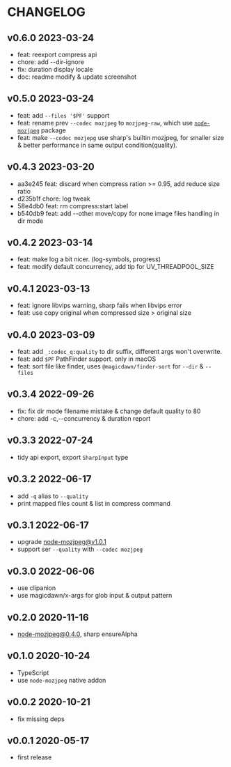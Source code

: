 # CHANGELOG

## v0.6.0 2023-03-24

- feat: reexport compress api
- chore: add --dir-ignore
- fix: duration display locale
- doc: readme modify & update screenshot

## v0.5.0 2023-03-24

- feat: add `--files '$PF'` support
- feat: rename prev `--codec mozjpeg` to `mozjpeg-raw`, which use [`node-mozjpeg`](https://www.npmjs.com/package/node-mozjpeg) package
- feat: make `--codec mozjepg` use sharp's builtin mozjpeg, for smaller size & better performance in same output condition(quality).

## v0.4.3 2023-03-20

- aa3e245 feat: discard when compress ration >= 0.95, add reduce size ratio
- d235b1f chore: log tweak
- 58e4db0 feat: rm compress:start label
- b540db9 feat: add --other move/copy for none image files handling in dir mode

## v0.4.2 2023-03-14

- feat: make log a bit nicer. (log-symbols, progress)
- feat: modify default concurrency, add tip for UV_THREADPOOL_SIZE

## v0.4.1 2023-03-13

- feat: ignore libvips warning, sharp fails when libvips error
- feat: use copy original when compressed size > original size

## v0.4.0 2023-03-09

- feat: add `_:codec_q:quality` to dir suffix, different args won't overwrite.
- feat: add `$PF` PathFinder support. only in macOS
- feat: sort file like finder, uses `@magicdawn/finder-sort` for `--dir` & `--files`

## v0.3.4 2022-09-26

- fix: fix dir mode filename mistake & change default quality to 80
- chore: add -c,--concurrency & duration report

## v0.3.3 2022-07-24

- tidy api export, export `SharpInput` type

## v0.3.2 2022-06-17

- add `-q` alias to `--quality`
- print mapped files count & list in compress command

## v0.3.1 2022-06-17

- upgrade node-mozjpeg@v1.0.1
- support ser `--quality` with `--codec mozjpeg`

## v0.3.0 2022-06-06

- use clipanion
- use magicdawn/x-args for glob input & output pattern

## v0.2.0 2020-11-16

- node-mozjpeg@0.4.0, sharp ensureAlpha

## v0.1.0 2020-10-24

- TypeScript
- use `node-mozjpeg` native addon

## v0.0.2 2020-10-21

- fix missing deps

## v0.0.1 2020-05-17

- first release
